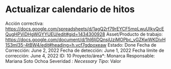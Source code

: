 # Actualizar calendario de hitos

Acción correctiva: https://docs.google.com/spreadsheets/d/1agQ2rf79rEYCF5mpLwuUIkyQcEQugHPViDHgWGYYUEU/edit#gid=1434300928
Asset/Producto de trabajo: https://docs.google.com/document/d/1hI6IjDQnsjUziMOPbc_yGZKwWKDivH1S3ml35-4tBW4/edit#heading=h.vcf7gdpoxeaw
Estado: Done
Fecha de Corrección: June 2, 2022
Fecha de detección: June 1, 2022
Fecha límite de corrección: June 4, 2022
ID: 10
Proyecto/área*: Monarca
Responsable: Mariana Soto Ochoa
Severidad *: Necessary
Tipo*: Valor
